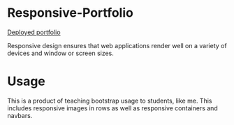 # Responsive-Portfolio
[Deployed portfolio](https://waltoids.github.io/Portfolio/)

Responsive design ensures that web applications render well on a variety of devices and window or screen sizes.
# Usage
This is a product of teaching bootstrap usage to students, like me.
This includes responsive images in rows as well as responsive containers and navbars.
